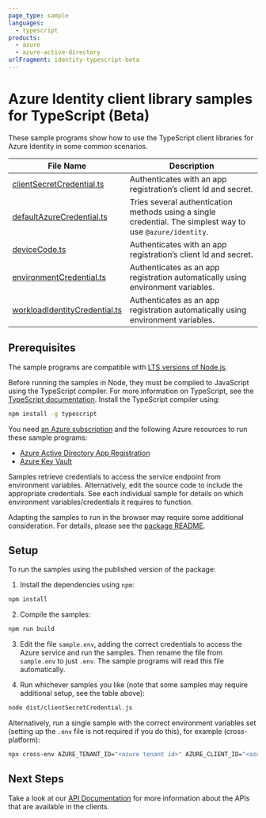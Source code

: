 ```yaml
---
page_type: sample
languages:
  - typescript
products:
  - azure
  - azure-active-directory
urlFragment: identity-typescript-beta
---
```


# Azure Identity client library samples for TypeScript (Beta)

These sample programs show how to use the TypeScript client libraries for Azure Identity in some common scenarios.

| **File Name**                                               | **Description**                                                                                            |
| ----------------------------------------------------------- | ---------------------------------------------------------------------------------------------------------- |
| [clientSecretCredential.ts][clientsecretcredential]         | Authenticates with an app registration’s client Id and secret.                                             |
| [defaultAzureCredential.ts][defaultazurecredential]         | Tries several authentication methods using a single credential. The simplest way to use `@azure/identity`. |
| [deviceCode.ts][devicecode]                                 | Authenticates with an app registration’s client Id and secret.                                             |
| [environmentCredential.ts][environmentcredential]           | Authenticates as an app registration automatically using environment variables.                            |
| [workloadIdentityCredential.ts][workloadidentitycredential] | Authenticates as an app registration automatically using environment variables.                            |

## Prerequisites

The sample programs are compatible with [LTS versions of Node.js](https://github.com/nodejs/release#release-schedule).

Before running the samples in Node, they must be compiled to JavaScript using the TypeScript compiler. For more information on TypeScript, see the [TypeScript documentation][typescript]. Install the TypeScript compiler using:

```bash
npm install -g typescript
```

You need [an Azure subscription][freesub] and the following Azure resources to run these sample programs:

- [Azure Active Directory App Registration][createinstance_azureactivedirectoryappregistration]
- [Azure Key Vault][createinstance_azurekeyvault]

Samples retrieve credentials to access the service endpoint from environment variables. Alternatively, edit the source code to include the appropriate credentials. See each individual sample for details on which environment variables/credentials it requires to function.

Adapting the samples to run in the browser may require some additional consideration. For details, please see the [package README][package].

## Setup

To run the samples using the published version of the package:

1. Install the dependencies using `npm`:

```bash
npm install
```

2. Compile the samples:

```bash
npm run build
```

3. Edit the file `sample.env`, adding the correct credentials to access the Azure service and run the samples. Then rename the file from `sample.env` to just `.env`. The sample programs will read this file automatically.

4. Run whichever samples you like (note that some samples may require additional setup, see the table above):

```bash
node dist/clientSecretCredential.js
```

Alternatively, run a single sample with the correct environment variables set (setting up the `.env` file is not required if you do this), for example (cross-platform):

```bash
npx cross-env AZURE_TENANT_ID="<azure tenant id>" AZURE_CLIENT_ID="<azure client id>" AZURE_CLIENT_SECRET="<azure client secret>" node dist/clientSecretCredential.js
```

## Next Steps

Take a look at our [API Documentation][apiref] for more information about the APIs that are available in the clients.

[clientsecretcredential]: https://github.com/Azure/azure-sdk-for-js/blob/main/sdk/identity/identity/samples/v3-beta/typescript/src/clientSecretCredential.ts
[defaultazurecredential]: https://github.com/Azure/azure-sdk-for-js/blob/main/sdk/identity/identity/samples/v3-beta/typescript/src/defaultAzureCredential.ts
[devicecode]: https://github.com/Azure/azure-sdk-for-js/blob/main/sdk/identity/identity/samples/v3-beta/typescript/src/deviceCode.ts
[environmentcredential]: https://github.com/Azure/azure-sdk-for-js/blob/main/sdk/identity/identity/samples/v3-beta/typescript/src/environmentCredential.ts
[workloadidentitycredential]: https://github.com/Azure/azure-sdk-for-js/blob/main/sdk/identity/identity/samples/v3-beta/typescript/src/workloadIdentityCredential.ts
[apiref]: https://docs.microsoft.com/javascript/api/@azure/identity
[freesub]: https://azure.microsoft.com/free/
[createinstance_azureactivedirectoryappregistration]: https://docs.microsoft.com/azure/active-directory/develop/quickstart-register-app
[createinstance_azurekeyvault]: https://docs.microsoft.com/azure/key-vault/quick-create-portal
[package]: https://github.com/Azure/azure-sdk-for-js/tree/main/sdk/identity/identity/README.md
[typescript]: https://www.typescriptlang.org/docs/home.html
